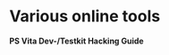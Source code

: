 <h1>Various online tools</h1>
<b href="https://s1ngyy.github.io/tools/DEXTOOLguide.html">PS Vita Dev-/Testkit Hacking Guide</b>
